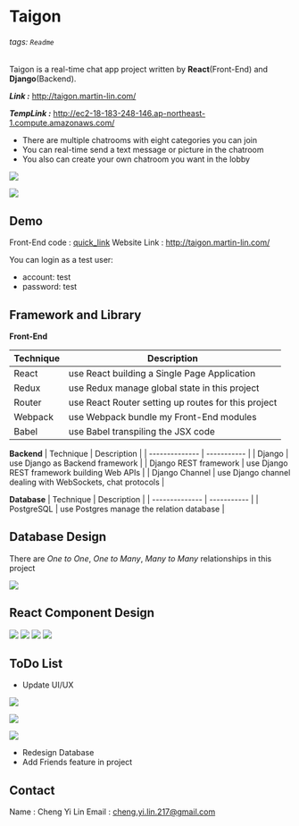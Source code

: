 # Taigon

###### tags: `Readme`

Taigon is a real-time chat app project written by **React**(Front-End) and **Django**(Backend).

***Link :*** http://taigon.martin-lin.com/

***TempLink :*** http://ec2-18-183-248-146.ap-northeast-1.compute.amazonaws.com/

* There are multiple chatrooms with eight categories you can join
* You can real-time send a text message or picture in the chatroom
* You also can create your own chatroom you want in the lobby


![](https://i.imgur.com/wF98PvZ.gif)

![](https://i.imgur.com/XLXJNDg.gif)



## Demo
Front-End code : [quick_link](https://github.com/ChengYiLin/Taigon/tree/master/Taigon/frontend/src)
Website Link : http://taigon.martin-lin.com/

You can login as a test user:
* account: test
* password: test



## Framework and Library

**Front-End**

| Technique  | Description | 
| ---------- | ----------- |
| React      | use React building a Single Page Application |
| Redux      | use Redux manage global state in this project |
| Router     | use React Router setting up routes for this project |
| Webpack | use Webpack bundle my Front-End modules |
| Babel   | use Babel transpiling the JSX code |

**Backend**
| Technique      | Description | 
| -------------- | ----------- |
| Django         | use Django as Backend framework |
| Django REST framework | use Django REST framework building Web APIs |
| Django Channel | use Django channel dealing with WebSockets, chat protocols |

**Database**
| Technique      | Description | 
| -------------- | ----------- |
| PostgreSQL     | use Postgres manage the relation database |

## Database Design

There are *One to One*, *One to Many*, *Many to Many* relationships in this project

![](https://i.imgur.com/UwMcVcJ.png)

## React Component Design

![](https://i.imgur.com/JRcdcaI.jpg)
![](https://i.imgur.com/nldUuz5.jpg)
![](https://i.imgur.com/kYOG0iM.jpg)
![](https://i.imgur.com/pXXe688.jpg)


## ToDo List

* Update UI/UX

![](https://i.imgur.com/0y9ktRI.png)

![](https://i.imgur.com/eIR4Z0S.gif)


![](https://i.imgur.com/4gyBcRf.png)


* Redesign Database
* Add Friends feature in project 

## Contact
Name : Cheng Yi Lin
Email : cheng.yi.lin.217@gmail.com
